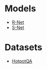# Models
- [R-Net](https://github.com/gaoisbest/NLP-Projects/blob/master/Machine_reading_comprehension/materials_papers/R-Net.pdf)
- [S-Net](https://github.com/gaoisbest/NLP-Projects/blob/master/Machine_reading_comprehension/materials_papers/S-Net.pdf)

# Datasets
- [HotpotQA](https://github.com/gaoisbest/NLP-Projects/blob/master/Machine_reading_comprehension/materials_papers/HOTPOTQA.pdf)
